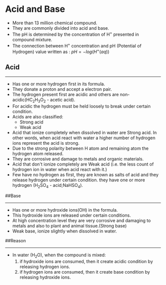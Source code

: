 # Acid and Base
* More than 13 million chemical compound.
* They are commonly divided into acid and base.
* The pH is determined by the concentration of H<sup>+</sup> presented in compound mixture.
* The connection between H<sup>+</sup> concentration and pH (Potential of Hydrogen) value written as : $pH=-log(H^{+}(aq))$
## Acid
***
* Has one or more hydrogen first in its formula.
* They donate a proton and accept a electron pair.
* The hydrogen present first are acidic and others are non-acidic(HC<sub>2</sub>H<sub>3</sub>O<sub>2</sub> - acetic acid).
* For acidic the hydrogen must be held loosely to break under certain condition.
* Acids are also classified:
    + Strong acid 
    + Weak acid
* Acid that ionize completely when dissolved in water are Strong acid. In other words, when acid react with water a higher number of hydrogen ions represent the acid is strong.
* Due to the strong polarity between H atom and remaining atom the hydrogen atom released. 
* They are corrosive and damage to metals and organic materials.
* Acid that don't ionize completely are Weak acid (i.e. the less count of hydrogen ion in water when acid react with it.)
* Few have no hydrogen as first, they are known as salts of acid and they release hydrogen under certain condition. they have one or more hydrogen (H<sub>2</sub>SO<sub>4</sub> - acid;NaHSO<sub>4</sub>).

##Base
***
* Has one or more hydroxide ions(OH) in the formula.
* This hydroxide ions are released under certain conditions.
* At high concentration level they are very corrosive and damaging to metals and also to plant and animal tissue.(Strong base)
* Weak base, ionize slightly when dissolved in water.

##Reason
***
* In water (H<sub>2</sub>O), when the compound is mixed:
    1. if hydroxide ions are consumed, then it create acidic condition by releasing hydrogen ions. 
    2. if hydrogen ions are consumed, then it create base condition by releasing hydroxide ions.
